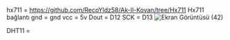 hx711 = https://github.com/RecoYldz58/Ak-ll-Kovan/tree/Hx711 
Hx711 bağlantı gnd = gnd
               vcc = 5v
               Dout = D12
               SCK = D13
               ![Ekran Görüntüsü (42)](https://github.com/RecoYldz58/Ak-ll-Kovan/assets/148587672/15811e09-8a52-4a60-9dbd-c555766dd951)


DHT11 =
